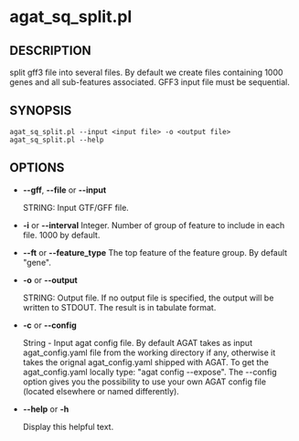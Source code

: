 # agat_sq_split.pl

## DESCRIPTION

split gff3 file into several files.
By default we create files containing 1000 genes and all sub-features associated.
GFF3 input file must be sequential.

## SYNOPSIS

```
agat_sq_split.pl --input <input file> -o <output file>
agat_sq_split.pl --help
```

## OPTIONS

- **--gff**, **--file** or **--input**

    STRING: Input GTF/GFF file.

- **-i** or **--interval**
Integer.  Number of group of feature to include in each file. 1000 by default.
- **--ft** or **--feature_type**
The top feature of the feature group. By default "gene".
- **-o** or **--output**

    STRING: Output file.  If no output file is specified, the output will be written to STDOUT. The result is in tabulate format.

- **-c** or **--config**

    String - Input agat config file. By default AGAT takes as input agat_config.yaml file from the working directory if any,
    otherwise it takes the orignal agat_config.yaml shipped with AGAT. To get the agat_config.yaml locally type: "agat config --expose".
    The --config option gives you the possibility to use your own AGAT config file (located elsewhere or named differently).

- **--help** or **-h**

    Display this helpful text.

